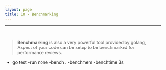```yaml
---
layout: page
title: 10 - Benchmarking
---
```


***
&nbsp;

<!-- markdownlint-disable MD002 -->

> **Benchmarking** is also a very powerful tool provided by golang, Aspect of your code can be setup to be benchmarked for performance reviews.

* go test -run none -bench . -benchmem -benchtime 3s